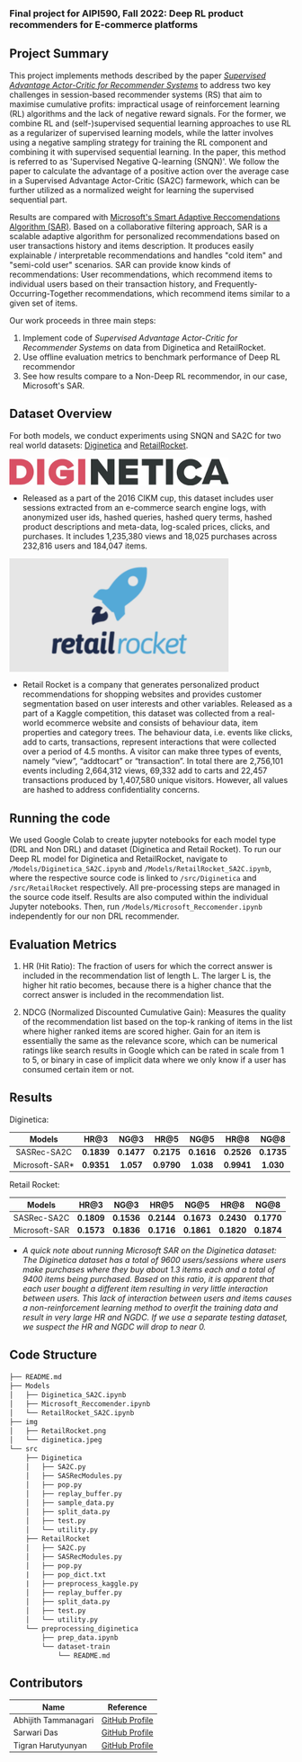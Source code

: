 ### Final project for AIPI590, Fall 2022: Deep RL product recommenders for E-commerce platforms

## Project Summary

This project implements methods described by the paper [*Supervised Advantage Actor-Critic for Recommender Systems*](https://arxiv.org/pdf/2111.03474.pdf) to address two key challenges in session-based recommender systems (RS) that aim to maximise cumulative profits: impractical usage of reinforcement learning (RL) algorithms and the lack of negative reward signals. For the former, we combine RL and (self-)supervised sequential learning approaches to use RL as a regularizer of supervised learning models, while the latter involves using a negative sampling strategy for training the RL component and combining it with supervised sequential learning. In the paper, this method is referred to as 'Supervised Negative Q-learning (SNQN)'. We follow the paper to calculate the advantage of a positive action over the average case in a Supervised Advantage Actor-Critic (SA2C) farmework, which can be further utilized as a normalized weight for learning the supervised sequential part.

Results are compared with [Microsoft's Smart Adaptive Reccomendations Algorithm (SAR)](https://github.com/microsoft/Product-Recommendations/blob/master/doc/sar.md). Based on a collaborative filtering approach, SAR is a scalable adaptive algorithm for personalized recommendations based on user transactions history and items description. It produces easily explainable / interpretable recommendations and handles "cold item" and "semi-cold user" scenarios. SAR can provide know kinds of recommendations: User recommendations, which recommend items to individual users based on their transaction history, and Frequently-Occurring-Together recommendations, which recommend items similar to a given set of items.

Our work proceeds in three main steps:
1. Implement code of *Supervised Advantage Actor-Critic for Recommender Systems* on data from Diginetica and RetailRocket.
2. Use offline evaluation metrics to benchmark performance of Deep RL recommendor
3. See how results compare to a Non-Deep RL recommendor, in our case, Microsoft's SAR.


## Dataset Overview

For both models, we conduct experiments using SNQN and SA2C for two real world datasets: [Diginetica](https://competitions.codalab.org/competitions/11161) and [RetailRocket](https://www.kaggle.com/datasets/retailrocket/ecommerce-dataset). 


 <img width=390 align="center" src="img\diginetica.jpeg">
 
- Released as a part of the 2016 CIKM cup, this dataset includes user sessions extracted from an e-commerce search engine logs, with anonymized user ids, hashed queries, hashed query terms, hashed product descriptions and meta-data, log-scaled prices, clicks, and purchases. It includes 1,235,380 views and
18,025 purchases across 232,816 users and 184,047 items. 
 
 <img width=390 align="center" src="img\RetailRocket.png">
 
- Retail Rocket is a company that generates personalized product recommendations for shopping websites and provides customer segmentation based on user interests and other variables. Released as a part of a Kaggle competition, this dataset was collected from a real-world ecommerce website and consists of behaviour data, item properties and category trees. The behaviour data, i.e. events like clicks, add to carts, transactions, represent interactions that were collected over a period of 4.5 months. A visitor can make three types of events, namely “view”, “addtocart” or “transaction”. In total there are 2,756,101 events including 2,664,312 views, 69,332 add to carts and 22,457 transactions produced by 1,407,580 unique visitors. However, all values are hashed to address confidentiality concerns. 

<!-- https://towardsdatascience.com/ranking-evaluation-metrics-for-recommender-systems-263d0a66ef54
 -->
 
## Running the code

We used Google Colab to create jupyter notebooks for each model type (DRL and Non DRL) and dataset (Diginetica and Retail Rocket). To run our Deep RL model for Diginetica and RetailRocket, navigate to `/Models/Diginetica_SA2C.ipynb` and `/Models/RetailRocket_SA2C.ipynb`, where the respective source code is linked to `/src/Diginetica` and `/src/RetailRocket` respectively. All pre-processing steps are managed in the source code itself. Results are also computed within the individual Jupyter notebooks. Then, run `/Models/Microsoft_Reccomender.ipynb` independently for our non DRL recommender. 

## Evaluation Metrics
1.  HR (Hit Ratio): The fraction of users for which the correct answer is included in the recommendation list of length L. The larger L is, the higher hit ratio becomes, because there is a higher chance that the correct answer is included in the recommendation list. 


<!-- ![image](https://miro.medium.com/max/1400/1*p2oVTjdyCRgJvfSSC9TDpw.webp)  -->


2.  NDCG (Normalized Discounted Cumulative Gain): Measures the quality of the recommendation list based on the top-k ranking of items in the list where higher ranked items are scored higher. Gain for an item is essentially the same as the relevance score, which can be numerical ratings like search results in Google which can be rated in scale from 1 to 5, or binary in case of implicit data where we only know if a user has consumed certain item or not. 

<!-- <img width=250 align="center" src="https://miro.medium.com/max/584/1*GEvXfCqT6hq_KNT_WMnRFA.webp">


One obvious drawback of CG is that it does not take into account of ordering. By swapping the relative order of any two items, the CG would be unaffected. This is problematic when ranking order is important. For example, on Google Search results, you would obviously not like placing the most relevant web page at the bottom.

To penalize highly relevant items being placed at the bottom, we introduce the DCG

 <img width=250 align="center" src="https://miro.medium.com/max/640/1*sb2sXH1RHQFgZgl4l9pCSw.webp">

By diving the gain by its rank, we sort of push the algorithm to place highly relevant items to the top to achieve the best DCG score.

There is still a drawback of DCG score. It is that DCG score adds up with the length of recommendation list. Therefore, we cannot consistently compare the DCG score for system recommending top 5 and top 10 items, because the latter will have higher score not because its recommendation quality but pure length.

We tackle this issue by introducing IDCG (ideal DCG). IDCG is the DCG score for the most ideal ranking, which is ranking the items top down according their relevance up to position k.

 <img width=550 align="center" src="https://miro.medium.com/max/828/1*cDC8roXZrP-iUeR1vlmGBQ.webp">

And NDCG is simply to normalize the DCG score by IDCG such that its value is always between 0 and 1 regardless of the length.  -->


## Results

Diginetica:

| **Models**  | **HR@3** | **NG@3** | **HR@5** | **NG@5** | **HR@8** | **NG@8** |
| :---------: | :------: | :------: | :-------: | :-------: | :-------: | :-------: |
| SASRec-SA2C |  **0.1839**  |  **0.1477**  |  **0.2175**   |  **0.1616**   |  **0.2526**   |  **0.1735**   |
| Microsoft-SAR* |  **0.9351**  |  **1.057**  |  **0.9790**   |  **1.038**   |  **0.9941**   |  **1.030**   |

Retail Rocket:

| **Models**  | **HR@3** | **NG@3** | **HR@5** | **NG@5** | **HR@8** | **NG@8** |
| :---------: | :------: | :------: | :-------: | :-------: | :-------: | :-------: |
| SASRec-SA2C |  **0.1809**  |  **0.1536**  |  **0.2144**   |  **0.1673**   |  **0.2430**   |  **0.1770**   |
| Microsoft-SAR |  **0.1573**  |  **0.1836**  |  **0.1716**   |  **0.1861**   |  **0.1820**   |  **0.1874**   |


* *A quick note about running Microsoft SAR on the Diginetica dataset: The Diginetica dataset has a total of 9600 users/sessions where users make purchases where they buy about 1.3 items each and a total of 9400 items being purchased. Based on this ratio, it is apparent that each user bought a different item resulting in very little interaction between users. This lack of interaction between users and items causes a non-reinforcement learning method to overfit the training data and result in very large HR and NGDC. If we use a separate testing dataset, we suspect the HR and NGDC will drop to near 0.*

## Code Structure
```
├── README.md
├── Models
│   ├── Diginetica_SA2C.ipynb
│   ├── Microsoft_Reccomender.ipynb
│   └── RetailRocket_SA2C.ipynb
├── img
│   ├── RetailRocket.png
│   └── diginetica.jpeg
└── src
    ├── Diginetica
    │   ├── SA2C.py
    │   ├── SASRecModules.py
    │   ├── pop.py
    │   ├── replay_buffer.py
    │   ├── sample_data.py
    │   ├── split_data.py
    │   ├── test.py
    │   └── utility.py
    ├── RetailRocket
    │   ├── SA2C.py
    │   ├── SASRecModules.py
    │   ├── pop.py
    |   ├── pop_dict.txt
    |   ├── preprocess_kaggle.py
    │   ├── replay_buffer.py
    │   ├── split_data.py
    │   ├── test.py
    │   └── utility.py
    └── preprocessing_diginetica
        ├── prep_data.ipynb
        └── dataset-train
            └── README.md
```

## Contributors

| Name | Reference |
|---- | ----|
|Abhijith Tammanagari | [GitHub Profile](https://github.com/23abhijith)|
|Sarwari Das | [GitHub Profile](https://github.com/HarTigran)|
|Tigran Harutyunyan |[GitHub Profile](https://github.com/sarwaridas)|

